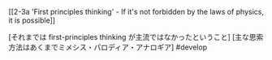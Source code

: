 [[2-3a 'First principles thinking' - If it's not forbidden by the laws of physics, it is possible]]

[それまでは first-principles thinking が主流ではなかったということ]
	[主な思索方法はあくまでミメシス・パロディア・アナロギア]
#develop 